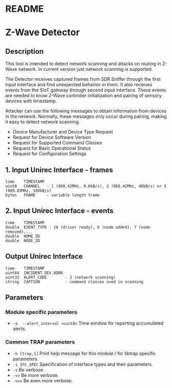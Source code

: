 # README
# Z-Wave Detector

## Description
This tool is intended to detect network scanning and attacks on routing in Z-Wave
network. In current version just network scanning is supported.
 
The Detector receives captured frames from SDR Sniffer through the first input
interface and find unexpected behavior in them. It also receives events from
the SIoT gateway through second input interface. These events are needed to know
Z-Wave controller initialization and pairing of sensory devices with timestamp.

Attacker can use the following messages to obtain information from devices
in the network. Normally, these messages only occur during pairing, making it
easy to detect network scanning.

- Device Manufacturer and Device Type Request
- Request for Device Software Version
- Request for Supported Command Classes
- Request for Basic Operational Status
- Request for Configuration Settings

## 1. Input Unirec Interface - frames
	time    TIMESTAMP
	uint8   CHANNEL   - 1 (868.42MHz, 9.6kB/s), 2 (868.42MHz, 40kB/s) or 3 (869.85MHz, 100kB/s)
	bytes   FRAME     - variable length frame

## 2. Input Unirec Interface - events
	time    TIMESTAMP
	double  EVENT_TYPE - 18 (driver ready), 6 (node added), 7 (node removed),...
	double  HOME_ID
	double  NODE_ID

## Output Unirec Interface
	time    TIMESTAMP
	uint64  INCIDENT_DEV_ADDR
	uint32  ALERT_CODE        - 1 (network scanning)
	string  CAPTION           - command classes used in scanning

## Parameters
### Module specific parameters
- `-a  --alert_interval <uint8>`  Time window for reporting accumulated alerts.

### Common TRAP parameters
- `-h [trap,1]`      Print help message for this module / for libtrap specific parameters.
- `-i IFC_SPEC`      Specification of interface types and their parameters.
- `-v`               Be verbose.
- `-vv`              Be more verbose.
- `-vvv`             Be even more verbose.
